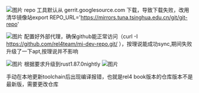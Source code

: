 ![图片](https://github.com/user-attachments/assets/708032bb-bd64-4e5c-a418-18cb37bf636a)
repo 工具默认从 gerrit.googlesource.com 下载，导致下载失败，改用清华镜像站export REPO_URL='https://mirrors.tuna.tsinghua.edu.cn/git/git-repo'


![图片](https://github.com/user-attachments/assets/938862db-41ab-48b1-bb65-0877a59171b5)
配置好外部代理，确保github能正常访问（curl -I https://github.com/rel4team/mi-dev-repo.git/
），按理说能成功sync,期间失败升级了一下apt,按理说并不影响

![图片](https://github.com/user-attachments/assets/e5b63db0-8f3a-41c9-9711-e5cccce2f8da)
根据要求升级到rust1.87.0nightly
![图片](https://github.com/user-attachments/assets/1682eb10-2692-4860-9571-9c0eb06a39ee)


手动在本地更新toolchain后出现编译报错，也就是rel4 book版本的仓库版本不是最新版，需要更改仓库
